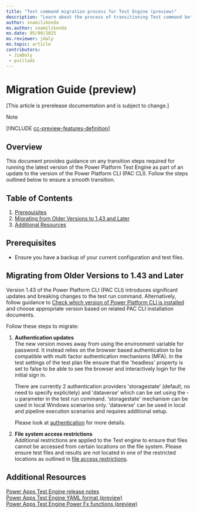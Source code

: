 ```yaml
---
title: "Test command migration process for Test Engine (preview)"
description: "Learn about the process of transitioning Test command between versions of Test Engine"
author: snamilikonda
ms.author: snamilikonda
ms.date: 05/09/2025
ms.reviewer: jdaly
ms.topic: article
contributors:
 - JimDaly
 - pvillads
---
```


# Migration Guide (preview)

[This article is prerelease documentation and is subject to change.]

> [!NOTE]
> [!INCLUDE [cc-preview-features-definition](../includes/cc-preview-features-definition.md)]

## Overview

This document provides guidance on any transition steps required for running the latest version of the Power Platform Test Engine as part of an update to the version of the Power Platform CLI (PAC CLI). Follow the steps outlined below to ensure a smooth transition.

## Table of Contents

1. [Prerequisites](#prerequisites)
1. [Migrating from Older Versions to 1.43 and Later](#migrating-from-older-versions-to-143-and-later)
1. [Additional Resources](#additional-resources)

## Prerequisites

- Ensure you have a backup of your current configuration and test files.

## Migrating from Older Versions to 1.43 and Later

Version 1.43 of the Power Platform CLI (PAC CLI) introduces significant updates and breaking changes to the test run command.
Alternatively, follow guidance to [Check which version of Power Platform CLI is installed](../developer/cli/introduction.md#check-which-version-of-power-platform-cli-is-installed) and choose appropriate version based on related PAC CLI installation documents.

Follow these steps to migrate:

1. **Authentication updates**  
   The new version moves away from using the environment variable for password. It instead relies on the browser based authentication to be compatible with multi factor authentication mechanisms (MFA). In the test settings of the test plan file ensure that the 'headless' property is set to false to be able to see the browser and interactively login for the initial sign in.

   There are currently 2 authentication providers 'storagestate' (default, no need to specify explicitely) and 'dataverse' which can be set using the -u parameter in the test run command.
   'storagestate' mechanism can be used in local Windows scenarios only.
   'dataverse' can be used in local and pipeline execution scenarios and requires additional setup.  

   Please look at [authentication](authentication.md) for more details.


1. **File system access restrictions**  
   Additional restrictions are applied to the Test engine to ensure that files cannot be accessed from certain locations on the file system. Please ensure test files and results are not located in one of the restricted locations as outlined in [file access restrictions](filerestrictions.md).

## Additional Resources

[Power Apps Test Engine release notes](https://github.com/microsoft/PowerApps-TestEngine/releases)  
[Power Apps Test Engine YAML format (preview)](yaml.md)  
[Power Apps Test Engine Power Fx functions (preview)](powerfx.md)

